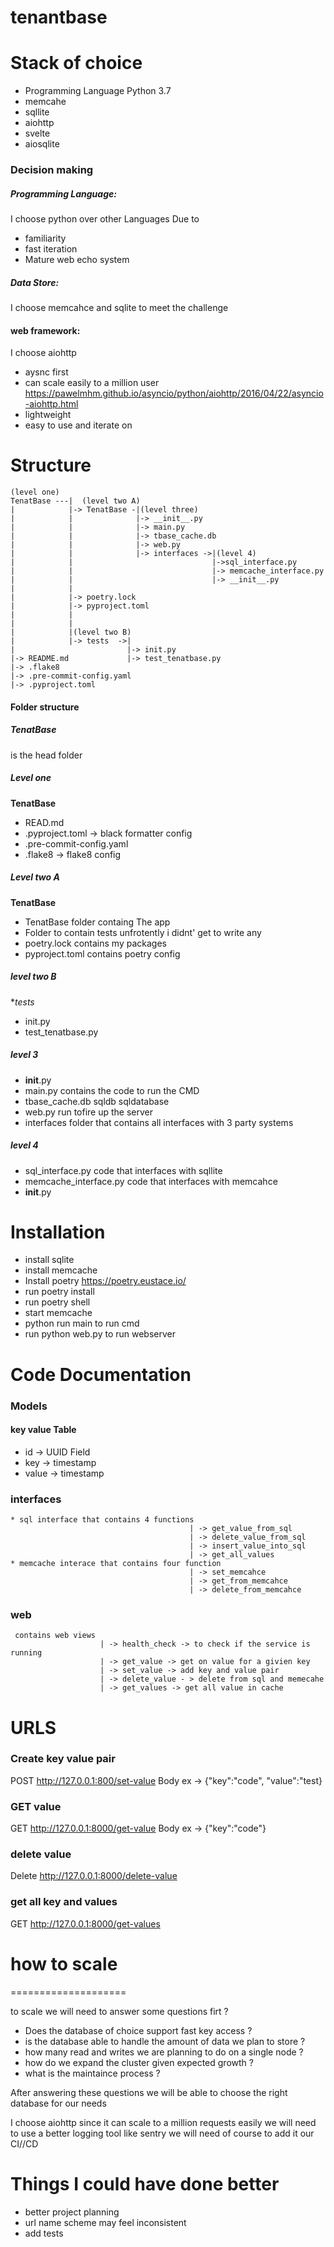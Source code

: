 # tenantbase
Stack of choice
===================
* Programming Language Python 3.7
* memcahe
* sqllite
* aiohttp
* svelte
* aiosqlite

### Decision making

##### Programming Language:
I choose python over other Languages Due to
  * familiarity
  * fast iteration
  * Mature web echo system

##### Data Store:
I choose memcahce and sqlite to meet the challenge

#### web framework:
I choose aiohttp
  * aysnc first
  * can scale easily to a million user https://pawelmhm.github.io/asyncio/python/aiohttp/2016/04/22/asyncio-aiohttp.html
  * lightweight
  * easy to use and iterate on

Structure
===============
```
(level one)
TenatBase ---|  (level two A)
|            |-> TenatBase -|(level three)
|            |              |-> __init__.py
|            |              |-> main.py
|            |              |-> tbase_cache.db  
|            |              |-> web.py
|            |              |-> interfaces ->|(level 4)
|            |                               |->sql_interface.py
|            |                               |-> memcache_interface.py
|            |                               |-> __init__.py
|            |
|            |-> poetry.lock
|            |-> pyproject.toml
|            |
|            |
|            |(level two B)
|            |-> tests  ->|
|                         |-> init.py
|-> README.md             |-> test_tenatbase.py
|-> .flake8
|-> .pre-commit-config.yaml
|-> .pyproject.toml
```
#### Folder structure
##### TenatBase

is the head folder

##### Level one
**TenatBase**

* READ.md
* .pyproject.toml -> black formatter config
* .pre-commit-config.yaml
* .flake8 -> flake8 config

##### Level two A
**TenatBase**

* TenatBase folder containg The app
* Folder to contain tests unfrotently i didnt' get to write any
* poetry.lock contains my packages
* pyproject.toml contains poetry config

##### level two B
**tests*
* init.py
* test_tenatbase.py

##### level 3

* __init__.py
* main.py contains the code to run the CMD
* tbase_cache.db sqldb sqldatabase
* web.py run tofire up the server
* interfaces folder that contains all interfaces with 3 party systems

##### level 4

* sql_interface.py code that interfaces with sqllite
* memcache_interface.py code that interfaces with memcahce
* __init__.py


Installation
====================
*  install sqlite
*  install memcache
*  Install poetry https://poetry.eustace.io/
*  run poetry install
*  run poetry shell
* start memcache
* python run main to run cmd
* run python web.py to run webserver 

Code Documentation
================


### Models
#### key value Table
 * id -> UUID Field
 * key  -> timestamp
 * value -> timestamp

### interfaces
```
* sql interface that contains 4 functions 
                                        | -> get_value_from_sql
                                        | -> delete_value_from_sql
                                        | -> insert_value_into_sql
                                        | -> get_all_values
* memcache interace that contains four function
                                        | -> set_memcahce
                                        | -> get_from_memcahce
                                        | -> delete_from_memcahce
```
### web
```
 contains web views
                    | -> health_check -> to check if the service is running 
                    | -> get_value -> get on value for a givien key
                    | -> set_value -> add key and value pair 
                    | -> delete_value - > delete from sql and memecahe
                    | -> get_values -> get all value in cache 
```


URLS
================
### Create key value pair
POST http://127.0.0.1:800/set-value
Body ex -> {"key":"code", "value":"test}

### GET value
GET http://127.0.0.1:8000/get-value
Body ex -> {"key":"code"}

### delete value
Delete http://127.0.0.1:8000/delete-value

### get all key and values 
GET  http://127.0.0.1:8000/get-values


# how to scale 
====================

to scale we will need to answer some questions firt ?
* Does the database of choice support fast key access ?
* is the database able to handle the amount of data we plan to store ?
* how many read and writes we are planning to do on a single node ?
* how do we expand the cluster given expected growth ?
* what is the maintaince process ?

After answering these questions we will be able to choose the right database for our needs 

I choose aiohttp since it can scale to a million requests easily
we will need to use a better logging tool like sentry 
we will need of course to add it our CI//CD

Things I could have done better
================================
* better project planning 
* url name scheme may feel inconsistent
* add tests
